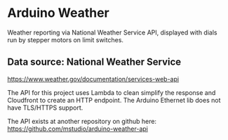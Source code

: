 # Arduino Weather
Weather reporting via National Weather Service API, displayed with dials run by stepper motors on limit switches.

## Data source: National Weather Service

https://www.weather.gov/documentation/services-web-api

The API for this project uses Lambda to clean simplify the response and Cloudfront to create an HTTP endpoint. The Arduino Ethernet lib does not have TLS/HTTPS support.

The API exists at another repository on github here: https://github.com/mstudio/arduino-weather-api